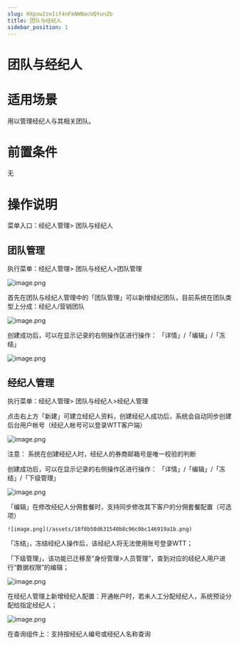 ```yaml
---
slug: HXpow2zeIif4nFkNWNacUQYunZb
title: 团队与经纪人
sidebar_position: 1
---
```



# 团队与经纪人


# 适用场景


用以管理经纪人与其相关团队。


# 前置条件


无


# 操作说明


菜单入口：经纪人管理> 团队与经纪人


## 团队管理


执行菜单：经纪人管理> 团队与经纪人>团队管理


![image.png](/assets/70dd20e5621c3b9eac0ccb2705365391.png)


首先在团队与经纪人管理中的「团队管理」可以新增经纪团队，目前系统在团队类型上分成：经纪人/营销团队


![image.png](/assets/78e12490f74b6c87123ba314dffbff1a.png)


创建成功后，可以在显示记录的右侧操作区进行操作： 「详情」/「编辑」/「冻结」


![image.png](/assets/bf4ab8e3a91afc6020c57d6a9c3a468d.png)


## 经纪人管理


执行菜单：经纪人管理> 团队与经纪人>经纪人管理


点击右上方「新建」可建立经纪人资料，创建经纪人成功后，系统会自动同步创建后台用户帐号（经纪人帐号可以登录WTT客户端）


![image.png](/assets/8481c9791928f2d49f2c18b2655e1411.png)


注意： 系统在创建经纪人时，经纪人的券商邮箱号是唯一校验的判断


创建成功后，可以在显示记录的右侧操作区进行操作： 「详情」/「编辑」/「冻结」/「下级管理」


![image.png](/assets/d5b33583657b6f448b464f80095d0c23.png)


「编辑」在修改经纪人分佣套餐时，支持同步修改其下客户的分佣套餐配置（可选项）


    ![image.png](/assets/18f8b50d631540b8c96c0bc146919a1b.png)


「冻结」，冻结经纪人操作后，该经纪人将无法使用账号登录WTT；


「下级管理」，该功能已迁移至“身份管理>人员管理”，查到对应的经纪人用户进行“数据权限”的编辑；


![image.png](/assets/67cc0d1daeb88e0e1b45adc13495a86c.png)


在经纪人管理上新增经纪人配置：开通帐户时，若未人工分配经纪人，系统预设分配给指定经纪人；


![image.png](/assets/4e5d9f3b32373f9dc157ee004bd5c2cc.png)


在查询组件上：支持按经纪人编号或经纪人名称查询

